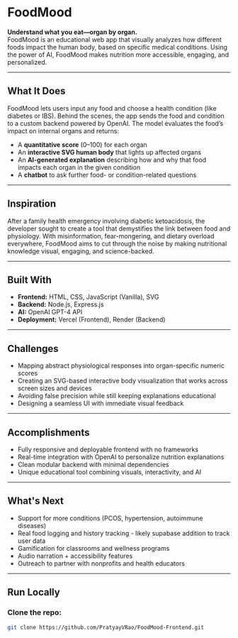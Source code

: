 # FoodMood

**Understand what you eat—organ by organ.**  
FoodMood is an educational web app that visually analyzes how different foods impact the human body, based on specific medical conditions. Using the power of AI, FoodMood makes nutrition more accessible, engaging, and personalized.

---

## What It Does

FoodMood lets users input any food and choose a health condition (like diabetes or IBS). Behind the scenes, the app sends the food and condition to a custom backend powered by OpenAI. The model evaluates the food’s impact on internal organs and returns:

- A **quantitative score** (0–100) for each organ
- An **interactive SVG human body** that lights up affected organs
- An **AI-generated explanation** describing how and why that food impacts each organ in the given condition
- A **chatbot** to ask further food- or condition-related questions

---

## Inspiration

After a family health emergency involving diabetic ketoacidosis, the developer sought to create a tool that demystifies the link between food and physiology. With misinformation, fear-mongering, and dietary overload everywhere, FoodMood aims to cut through the noise by making nutritional knowledge visual, engaging, and science-backed.

---

## Built With

- **Frontend:** HTML, CSS, JavaScript (Vanilla), SVG
- **Backend:** Node.js, Express.js
- **AI:** OpenAI GPT-4 API
- **Deployment:** Vercel (Frontend), Render (Backend)

---

## Challenges

- Mapping abstract physiological responses into organ-specific numeric scores
- Creating an SVG-based interactive body visualization that works across screen sizes and devices
- Avoiding false precision while still keeping explanations educational
- Designing a seamless UI with immediate visual feedback

---

## Accomplishments

- Fully responsive and deployable frontend with no frameworks
- Real-time integration with OpenAI to personalize nutrition explanations
- Clean modular backend with minimal dependencies
- Unique educational tool combining visuals, interactivity, and AI

---

## What's Next

- Support for more conditions (PCOS, hypertension, autoimmune diseases)
- Real food logging and history tracking - likely supabase addition to track user data
- Gamification for classrooms and wellness programs
- Audio narration + accessibility features
- Outreach to partner with nonprofits and health educators

---

## Run Locally

### Clone the repo:
```bash
git clone https://github.com/PratyayVRao/FoodMood-Frontend.git
